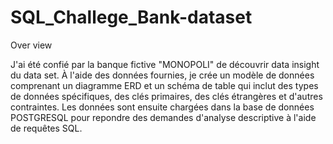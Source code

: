 # SQL_Challege_Bank-dataset

Over view

J'ai été confié par la banque fictive "MONOPOLI" de découvrir data insight du data set. À l'aide des données fournies, je crée un modèle de données comprenant un diagramme ERD et un schéma de table qui inclut des types de données spécifiques, des clés primaires, des clés étrangères et d'autres contraintes. Les données sont ensuite chargées dans la base de données POSTGRESQL pour repondre des demandes d'analyse descriptive à l'aide de requêtes SQL.
